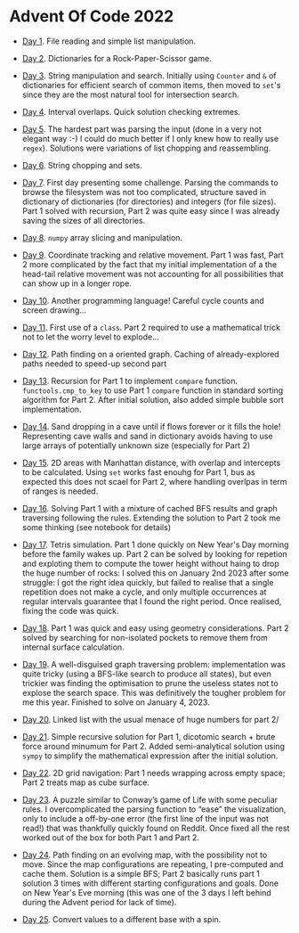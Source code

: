 # Advent Of Code 2022

* [Day 1](Day01.ipynb). File reading and simple list manipulation.

* [Day 2](Day02.ipynb). Dictionaries for a Rock-Paper-Scissor game.

* [Day 3](Day03.ipynb). String manipulation and search. Initially using `Counter` and `&` of dictionaries for efficient search of common items, then moved to `set`'s since they are the most natural tool for intersection search.

* [Day 4](Day04.ipynb). Interval overlaps. Quick solution checking extremes.

* [Day 5](Day05.ipynb). The hardest part was parsing the input (done in a very not elegant way :-) I could do much better if I only knew how to really use `regex`). Solutions were variations of list chopping and reassembling.

* [Day 6](Day06.ipynb). String chopping and sets.

* [Day 7](Day07.ipynb). First day presenting some challenge. Parsing the commands to browse the filesystem was not too complicated, structure saved in dictionary of dictionaries (for directories) and integers (for file sizes). Part 1 solved with recursion, Part 2 was quite easy since I was already saving the sizes of all directories.

* [Day 8](Day08.ipynb). `numpy` array slicing and manipulation.

* [Day 9](Day09.ipynb). Coordinate tracking and relative movement. Part 1 was fast, Part 2 more complicated by the fact that my initial implementation of a the head-tail relative movement was not accounting for all possibilities that can show up in a longer rope.

* [Day 10](Day10.ipynb). Another programming language! Careful cycle counts and screen drawing...

* [Day 11](Day11.ipynb). First use of a `class`. Part 2 required to use a mathematical trick not to let the worry level to explode...

* [Day 12](Day12.ipynb). Path finding on a oriented graph. Caching of already-explored paths needed to speed-up second part

* [Day 13](Day13.ipynb). Recursion for Part 1 to implement `compare` function. `functools.cmp_to_key` to use Part 1 `compare` function in standard sorting algorithm for Part 2. After initial solution, also added simple bubble sort implementation.

* [Day 14](Day14.ipynb). Sand dropping in a cave until if flows forever or it fills the hole! Representing cave walls and sand in dictionary avoids having to use large arrays of potentially unknown size (especially for Part 2)

* [Day 15](Day15.ipynb). 2D areas with Manhattan distance, with overlap and intercepts to be calculated. Using `set` works fast enouhg for Part 1, bus as expected this does not scael for Part 2, where handling overlpas in term of ranges is needed.

* [Day 16](Day16.ipynb). Solving Part 1 with a mixture of cached BFS results and graph traversing following the rules. Extending the solution to Part 2 took me some thinking (see notebook for details)

* [Day 17](Day17.ipynb). Tetris simulation. Part 1 done quickly on New Year's Day morning before the family wakes up. Part 2 can be solved by looking for repetion and exploting them to compute the tower height without haing to drop the huge number of rocks: I solved this on January 2nd 2023 after some struggle: I got the right idea quickly, but failed to realise that a single repetition does not make a cycle, and only multiple occurrences at regular intervals guarantee that I found the right period. Once realised, fixing the code was quick.

* [Day 18](Day18.ipynb). Part 1 was quick and easy using geometry considerations. Part 2 solved by searching for non-isolated pockets to remove them from internal surface calculation.

* [Day 19](Day19.ipynb). A well-disguised graph traversing problem: implementation was quite tricky (using a BFS-like search to produce all states), but even trickier was finding the optimisation to prune the useless states not to explose the search space. This was definitively the tougher problem for me this year. Finished to solve on January 4, 2023.

* [Day 20](Day20.ipynb). Linked list with the usual menace of huge numbers for part 2/

* [Day 21](Day21.ipynb). Simple recursive solution for Part 1, dicotomic search + brute force around minumum for Part 2. Added semi-analytical solution using `sympy` to simplify the mathematical expression after the initial solution.

* [Day 22](Day22.ipynb). 2D grid navigation: Part 1 needs wrapping across empty space; Part 2 treats map as cube surface.

* [Day 23](Day23.ipynb). A puzzle similar to Conway’s game of Life with some peculiar rules. I overcomplicated the parsing function to “ease” the visualization, only to include a off-by-one error (the first line of the input was not read!) that was thankfully quickly found on Reddit. Once fixed all the rest worked out of the box for both Part 1 and Part 2.

* [Day 24](Day24.ipynb). Path finding on an evolving map, with the possibility not to move. Since the map configurations are repeating, I pre-computed and cache them. Solution is a simple BFS; Part 2 basically runs part 1 solution 3 times with different starting configurations and goals. Done on New Year's Eve morning (this was one of the 3 days I left behind during the Advent period for lack of time).

* [Day 25](Day25.ipynb). Convert values to a different base with a spin.

 
